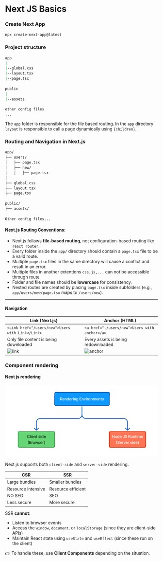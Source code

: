 # Next JS Basics

### Create Next App

```bash
npx create-next-app@latest
```

### Project structure

```bash
app
|
|--global.css
|--layout.tsx
|--page.tsx

public
|
|--assets

other config files
...
```

The `app` folder is responsible for the file based routing. In the `app` directory `layout` is responsible to call a page dynamically using `{children}`.

### Routing and Navigation in Next.js

```bash
app/
├── users/
│   ├── page.tsx
│   ├── new/
│   │   ├── page.tsx
│
├── global.css
├── layout.tsx
├── page.tsx

public/
├── assets/

Other config files...
```

#### Next.js Routing Conventions:

- Next.js follows **file-based routing**, not configuration-based routing like `react router`.
- Every folder inside the `app/` directory should contain a `page.tsx` file to be a valid route.
- Multiple `page.tsx` files in the same directory will cause a conflict and result in an error.
- Multiple files in another extentions `css,js,...` can not be accessible through route
- Folder and file names should be **lowercase** for consistency.
- Nested routes are created by placing `page.tsx` inside subfolders (e.g., `app/users/new/page.tsx` maps to `/users/new`).

---

#### Navigation

| **Link (Next.js)**                                                                       | **Anchor (HTML)**                                                                          |
| ---------------------------------------------------------------------------------------- | ------------------------------------------------------------------------------------------ |
| `<Link href="/users/new">Users with Link</Link>`                                         | `<a href="./users/new">Users with anchor</a>`                                              |
| Only file content is being downloaded                                                    | Every assets is being redownloaded                                                         |
| ![link](https://github.com/user-attachments/assets/c00b0f81-8c8c-42b5-b7a6-c2c95e4c36e2) | ![anchor](https://github.com/user-attachments/assets/3956919a-0f36-44a8-8a01-87a49a33d23e) |

### Component rendering

#### Next js rendering

![alt text](image-2.png)

Next js supports both `client-side` and `server-side` rendering.

| **CSR**            | **SSR**            |
| ------------------ | ------------------ |
| Large bundles      | Smaller bundles    |
| Resource intensive | Resource efficient |
| NO SEO             | SEO                |
| Less secure        | More secure        |

SSR **cannot**:
- Listen to browser events  
- Access the `window`, `document`, or `localStorage` (since they are client-side APIs)  
- Maintain React state using `useState` and `useEffect` (since these run on the client)  

👉 To handle these, use **Client Components** depending on the situation. 
